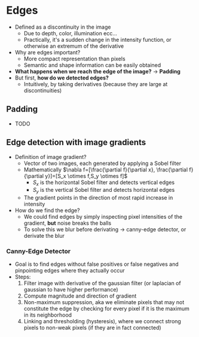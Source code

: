 # Edges

- Defined as a discontinuity in the image
  - Due to depth, color, illumination ecc...
  - Practically, it's a sudden change in the intensity function, or otherwise an extremum of the derivative
- Why are edges important?
  - More compact representation than pixels
  - Semantic and shape information can be easily obtained
- **What happens when we reach the edge of the image?** $\rightarrow$ **Padding**
- But first, **how do we detected edges?**
  - Intuitively, by taking derivatives (because they are large at discontinuities)

## Padding

- TODO

## Edge detection with image gradients

- Definition of image gradient?
  - Vector of two images, each generated by applying a Sobel filter
  - Mathematically $\nabla f=[\frac{\partial f}{\partial x}, \frac{\partial f}{\partial y}]=[S_x \otimes f,S_y \otimes f]$
    - $S_x$ is the horizontal Sobel filter and detects vertical edges
    - $S_y$ is the vertical Sobel filter and detects horizontal edges
  - The gradient points in the direction of most rapid increase in intensity
- How do we find the edge?
  - We could find edges by simply inspecting pixel intensities of the gradient, **but** noise breaks the balls
  - To solve this we blur before derivating $\rightarrow$ canny-edge detector, or derivate the blur

### Canny-Edge Detector

- Goal is to find edges without false positives or false negatives and pinpointing edges where they actually occur
- Steps:  
  1. Filter image with derivative of the gaussian filter (or laplacian of gaussian to have higher performance)
  2. Compute magnitude and direction of gradient
  3. Non-maximum suppression, aka we eliminate pixels that may not constitute the edge by checking for every pixel if it is the maximum in its neighborhood
  4. Linking and thresholding (hysteresis), where we connect strong pixels to non-weak pixels (if they are in fact connected)
